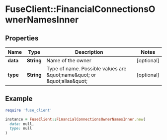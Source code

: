 # FuseClient::FinancialConnectionsOwnerNamesInner

## Properties

| Name | Type | Description | Notes |
| ---- | ---- | ----------- | ----- |
| **data** | **String** | Name of the owner | [optional] |
| **type** | **String** | Type of name. Possible values are \&quot;name\&quot; or \&quot;alias\&quot; | [optional] |

## Example

```ruby
require 'fuse_client'

instance = FuseClient::FinancialConnectionsOwnerNamesInner.new(
  data: null,
  type: null
)
```

